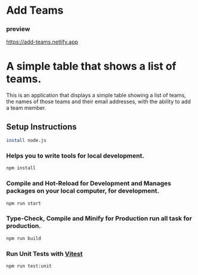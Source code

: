 # Add Teams

### preview

https://add-teams.netlify.app

# A simple table that shows a list of teams.

This is an application that displays a simple table showing a list of teams, the names of those teams and their email addresses, with the ability to add a team member.

## Setup Instructions

```sh
install node.js
```

### Helps you to write tools for local development.

```sh
npm install
```

### Compile and Hot-Reload for Development and Manages packages on your local computer, for development.

```sh
npm run start
```

### Type-Check, Compile and Minify for Production run all task for production.

```sh
npm run build
```

### Run Unit Tests with [Vitest](https://vitest.dev/)

```sh
npm run test:unit
```
